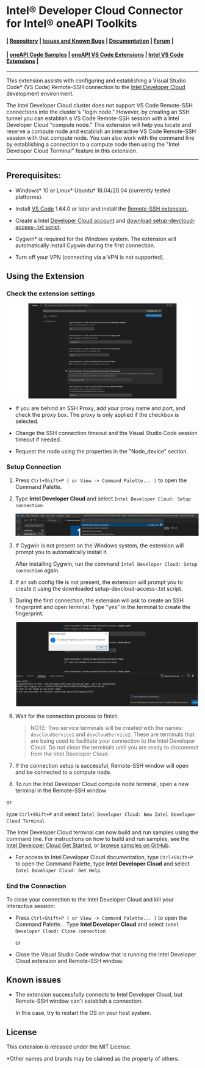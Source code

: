 # Intel® Developer Cloud Connector for Intel® oneAPI Toolkits

#### | [Repository][vsix-repo] | [Issues and Known Bugs][vsix-issues] | [Documentation][vsix-docs] | [Forum][vsix-forum] |

[vsix-repo]:   <https://github.com/intel/vscode-oneapi-devcloud-connector>
[vsix-issues]: <https://github.com/intel/vscode-oneapi-devcloud-connector/issues>
[vsix-docs]:   <https://github.com/intel/vscode-oneapi-devcloud-connector#readme>
[vsix-forum]:  <https://community.intel.com/t5/Intel-DevCloud/bd-p/devcloud>


#### | [oneAPI Code Samples][oneapi-samples] | [oneAPI VS Code Extensions][oneapi-extensions] | [Intel VS Code Extensions][intel-extensions] |

[oneapi-samples]:    <https://github.com/oneapi-src/oneAPI-samples>
[oneapi-extensions]: <https://marketplace.visualstudio.com/search?term=oneapi&target=VSCode>
[intel-extensions]:  <https://marketplace.visualstudio.com/publishers/intel-corporation>

***

This extension assists with configuring and establishing a Visual Studio Code* (VS Code) Remote-SSH
connection to the [Intel Developer Cloud](https://devcloud.intel.com/oneapi/)
development environment.

The Intel Developer Cloud cluster does not support VS Code Remote-SSH connections
into the cluster's "login node." However, by creating an SSH tunnel you can
establish a VS Code Remote-SSH session with a Intel Developer Cloud "compute node."
This extension will help you locate and reserve a compute node and establish
an interactive VS Code Remote-SSH session with that compute node. You can also
work with the command line by establishing a connection to a compute node then
using the "Intel Developer Cloud Terminal" feature in this extension.

***


## Prerequisites:

* Windows* 10 or Linux* Ubuntu* 18.04/20.04 (currently tested platforms).

* Install [VS Code](https://code.visualstudio.com/download) 1.64.0 or later and install the [Remote-SSH
extension.](https://marketplace.visualstudio.com/items?itemName=ms-vscode-remote.remote-ssh).

* Create a Intel [Developer Cloud account](https://devcloud.intel.com/oneapi/home/) and [download setup-devcloud-access-<user>.txt script](https://devcloud.intel.com/oneapi/documentation/connect-with-ssh-windows-cygwin/#configure-ssh-connection).

* Cygwin* is required for the Windows system. The extension will automatically install Cygwin during the first connection.

* Turn off your VPN (connecting via a VPN is not supported).


## Using the Extension

### Check the extension settings

![image](media/use_the_ext2.png)

*  If you are behind an SSH Proxy, add your proxy name and port, and check the
   proxy box. The proxy is only applied if the checkbox is selected.

*  Change the SSH connection timeout and the Visual Studio Code session timeout
   if needed.

*  Request the node using the properties in the "Node_device" section.

### Setup Connection

1. Press `Ctrl+Shift+P ( or View -> Command Palette... )` to open the Command Palette.
2. Type **Intel Developer Cloud** and select `Intel Developer Cloud: Setup connection`

   ![image](media/use_the_ext3.png)


3. If Cygwin is not present on the Windows system, the extension will prompt
   you to automatically install it.

   After installing Cygwin, run the command `Intel Developer Cloud: Setup connection` again.

4. If an ssh config file is not present, the extension will prompt you to
   create it using the downloaded setup-devcloud-access-<user>.txt script.

5. During the first connection, the extension will ask to create an SSH
   fingerprint and open terminal. Type "yes" in the terminal to create the
   fingerprint.
   
   ![image](media/use_the_ext4.png)

6. Wait for the connection process to finish.

   > NOTE: Two service terminals will be created with the names:
   `devcloudService1` and `devcloudService2`.
   These are terminals that are being used to facilitate your
   connection to the Intel Developer Cloud. Do not close the terminals until you are
   ready to disconnect from the Intel Developer Cloud.


7. If the connection setup is successful, Remote-SSH window will open and be
  connected to a compute node.

8. To run the Intel Developer Cloud compute node terminal, open a new terminal in the
  Remote-SSH window

  or

  type `Ctrl+Shift+P`  and select `Intel Developer Cloud: New Intel Developer Cloud Terminal`

  The Intel Developer Cloud terminal can now build and run samples using the command line.
  For instructions on how to build and run samples, see the
  [Intel Developer Cloud Get Started](https://devcloud.intel.com/oneapi/get_started/),
  or [browse samples on GitHub](https://github.com/oneapi-src/oneAPI-samples).


* For access to Intel Developer Cloud documentation, type `Ctrl+Shift+P` to open the
  Command Palette, type **Intel Developer Cloud** and select `Intel Developer Cloud: Get Help`.


### End the Connection

  To close your connection to the Intel Developer Cloud and kill your interactive session:

* Press `Ctrl+Shift+P ( or View -> Command Palette... )` to open the Command Palette.
. Type **Intel Developer Cloud** and select `Intel Developer Cloud: Close connection`

  or

* Close the Visual Studio Code window that is running the Intel Developer Cloud extension and Remote-SSH window.

## Known issues

* The extension successfully connects to Intel Developer Cloud, but Remote-SSH window can't establish a connection.

  In this case, try to restart the OS on your host system.

## License
This extension is released under the MIT License.

*Other names and brands may be claimed as the property of others.



